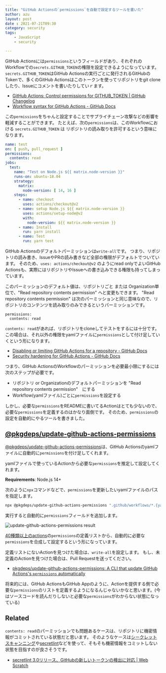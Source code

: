 ```yaml
---
title: "GitHub Actionsの`permissions`を自動で設定するツールを書いた"
author: azu
layout: post
date : 2021-07-21T09:30
category: security
tags:
    - JavaScript
    - security

---
```


GitHub Actionsには`permissions`というフィールドがあり、それぞれのWorkflowでの`secrets.GITHUB_TOKEN`の権限を設定できるようになっています。
`secrets.GITHUB_TOKEN`はGitHub Actionsの実行ごとに発行されるGitHubのTokenで、多くのGitHub Actionsはこのトークンを使ってリポジトリをgit cloneしたり、Issueにコメントを書いたりしていｒます。

- [GitHub Actions: Control permissions for GITHUB_TOKEN | GitHub Changelog](https://github.blog/changelog/2021-04-20-github-actions-control-permissions-for-github_token/)
- [Workflow syntax for GitHub Actions - GitHub Docs](https://docs.github.com/en/actions/reference/workflow-syntax-for-github-actions#permissions)

この`permissions`をちゃんと設定することでサプライチェーン攻撃などの影響を軽減することができます。
たとえば、次の`permissions`は、このWorkflowにおける `secrets.GITHUB_TOKEN` は リポジトリの読み取りを許可するという意味になります。

```yaml
name: test
on: [ push, pull_request ]
permissions:
  contents: read
jobs:
  test:
    name: "Test on Node.js ${{ matrix.node-version }}"
    runs-on: ubuntu-18.04
    strategy:
      matrix:
        node-version: [ 14, 16 ]
    steps:
      - name: checkout
        uses: actions/checkout@v2
      - name: setup Node.js ${{ matrix.node-version }}
        uses: actions/setup-node@v2
        with:
          node-version: ${{ matrix.node-version }}
      - name: Install
        run: yarn install
      - name: Test
        run: yarn test
```

GitHub Actionsのデフォルトパーミッションは`write-all`です。
つまり、リポジトリの読み書き、IssueやPRの読み書きなど全部の権限がデフォルトでついています。
そのため、`uses: actions/checkout@v2` のようにread onlyでよいGitHub Actionsも、実際にはリポジトリやIssueへの書き込みできる権限も持ってしまっています。

このパーミッションのデフォルト値は、リポジトリごと または Organization単位で、"Read repository contents permission" へと変更もできます。
"Read repository contents permission" は次のパーミッションと同じ意味なので、リポジトリのコンテンツを読み取りのみできるというパーミッションです。

```
permissions:
  contents: read
```

`contents: read`があれば、リポジトリをcloneしてテストをするには十分です。
この場合は、それ以外の権限をyamlファイルに`permissions`として付け足していくという形になります。

- [Disabling or limiting GitHub Actions for a repository - GitHub Docs](https://docs.github.com/en/github/administering-a-repository/managing-repository-settings/disabling-or-limiting-github-actions-for-a-repository#setting-the-permissions-of-the-github_token-for-your-repository)
- [Security hardening for GitHub Actions - GitHub Docs](https://docs.github.com/en/actions/learn-github-actions/security-hardening-for-github-actions)

つまり、GitHub ActionsのWorkflowのパーミッションを必要最小限にするには次のステップが必要です。

- リポジトリ or Organizationのデフォルトパーミッションを "Read repository contents permission"　にする
- Workflow(yamlファイル)ごとに`permissions`を設定する

しかし、必要な`permissions`をREADMEに書いてるActionはとても少ないので、必要な`permissions`を定義するのはかなり面倒です。
そのため、`permissions`の設定を自動的にやるツールを書きました。

## [@pkgdeps/update-github-actions-permissions](https://github.com/pkgdeps/update-github-actions-permissions)

[@pkgdeps/update-github-actions-permissions](https://github.com/pkgdeps/update-github-actions-permissions)は、GitHub Actionsのyamlファイルに自動的に`permissions`を付け足してくれます。

yamlファイルで使っているActionから必要な`permissions`を推定して設定してくれます。

**Requirements**: Node.js 14+

次のように`npx`コマンドなどで、`permissions`を更新したいyamlファイルのパスを指定します。

```bash
npx @pkgdeps/update-github-actions-permissions ".github/workflows/*.{yaml,yml}"
```

実行すると自動的に`permissions`フィールドを追加します。

![update-github-actions-permissions result](https://dev-to-uploads.s3.amazonaws.com/uploads/articles/x0b72ti0m9whu3lht5uv.png)

[40種類以上のactions](https://github.com/pkgdeps/update-github-actions-permissions/blob/main/actions.yml)の`permissions`の定義リストから、自動的に必要な`permissions`を合成して設定するという形になっています。

定義リストにないActionを見つけた場合は、`write-all`を設定します。
もし、未定義のActionを見つけた場合は、Pull Requestを送ってください。

- [pkgdeps/update-github-actions-permissions: A CLI that update GitHub Actions's `permissions` automatically](https://github.com/pkgdeps/update-github-actions-permissions)

将来的には、GitHub ActionsもGitHub Appのように、Actionを提供する側で必要な`permissions`のリストを定義するようになるんじゃないかなと思います。(今はソースコードを読んだりしないと必要な`permissions`がわからない状態になっている)

## Related

`contents: read`のパーミッションでも問題あるケースは、リポジトリに機密情報がコミットされている状態だと思います。
そのようなケースは[シークレットスキャンニング](https://docs.github.com/ja/code-security/secret-security/about-secret-scanning)や[secretlint](https://github.com/secretlint/secretlint)などを使って、そもそも機密情報をコミットしない状態を目指すのが良さそうです。

- [secretlint 3.0リリース、GitHubの新しいトークンの検出に対応 | Web Scratch](https://efcl.info/2021/06/02/secretlint-3.0/)
